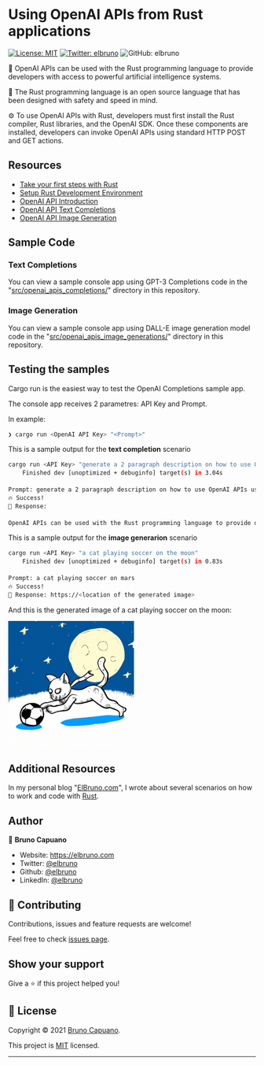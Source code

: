 # Using OpenAI APIs from Rust applications

[![License: MIT](https://img.shields.io/badge/License-MIT-yellow.svg)](/LICENSE)
[![Twitter: elbruno](https://img.shields.io/twitter/follow/elbruno.svg?style=social)](https://twitter.com/kartben)
![GitHub: elbruno](https://img.shields.io/github/followers/elbruno?style=social)

🧠 OpenAI APIs can be used with the Rust programming language to provide developers with access to powerful artificial intelligence systems. 

🦀 The Rust programming language is an open source language that has been designed with safety and speed in mind. 

⚙️ To use OpenAI APIs with Rust, developers must first install the Rust compiler, Rust libraries, and the OpenAI SDK. Once these components are installed, developers can invoke OpenAI APIs using standard HTTP POST and GET actions.

## Resources
- [Take your first steps with Rust](https://learn.microsoft.com/training/paths/rust-first-steps/)
- [Setup Rust Development Environment](https://learn.microsoft.com/training/modules/rust-set-up-environment/)
- [OpenAI API Introduction](https://platform.openai.com/docs/introduction)
- [OpenAI API Text Completions](https://platform.openai.com/docs/guides/completion)
- [OpenAI API Image Generation](https://platform.openai.com/docs/guides/images)

 
## Sample Code

### Text Completions

You can view a sample console app using GPT-3 Completions code in the "[src/openai_apis_completions/](src/openai_apis_completions/)" directory in this repository.

### Image Generation

You can view a sample console app using DALL-E image generation model code in the "[src/openai_apis_image_generations/](src/openai_apis_image_generations/)" directory in this repository.

## Testing the samples

Cargo run is the easiest way to test the OpenAI Completions sample app. 

The console app receives 2 parametres: API Key and Prompt.

In example:

```bash
❯ cargo run <OpenAI API Key> "<Prompt>"
```

This is a sample output for the **text completion** scenario

```bash
cargo run <API Key> "generate a 2 paragraph description on how to use OpenAI APIs using Rust programming language"
    Finished dev [unoptimized + debuginfo] target(s) in 3.04s
     
Prompt: generate a 2 paragraph description on how to use OpenAI APIs using Rust programming language
🔥 Success!
💬 Response:

OpenAI APIs can be used with the Rust programming language to provide developers with access to powerful artificial intelligence systems. ...
```

This is a sample output for the **image generarion** scenario

```bash
cargo run <API Key> "a cat playing soccer on the moon"
    Finished dev [unoptimized + debuginfo] target(s) in 0.83s
     
Prompt: a cat playing soccer on mars
🔥 Success!
💬 Response: https://<location of the generated image>

```

And this is the generated image of a cat playing soccer on the moon:

![a cat playing soccer on the moon](img/catmoonsoccer.png "a cat playing soccer on the moon")







## Additional Resources

In my personal blog "[ElBruno.com](https://elbruno.com)", I wrote about several scenarios on how to work and code with [Rust](https://elbruno.com/tag/rust/). 

## Author

👤 **Bruno Capuano**

* Website: https://elbruno.com
* Twitter: [@elbruno](https://twitter.com/elbruno)
* Github: [@elbruno](https://github.com/elbruno)
* LinkedIn: [@elbruno](https://linkedin.com/in/elbruno)

## 🤝 Contributing

Contributions, issues and feature requests are welcome!

Feel free to check [issues page](https://github.com/elbruno/RustOpenAIAPIs/issues).

## Show your support

Give a ⭐️ if this project helped you!


## 📝 License

Copyright &copy; 2021 [Bruno Capuano](https://github.com/elbruno).

This project is [MIT](/LICENSE) licensed.

***

